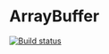 # ArrayBuffer
[![Build status](https://ci.appveyor.com/api/projects/status/4fc8r5w5h4r13vek?svg=true)](https://ci.appveyor.com/project/Sych95/arraybuffer)
